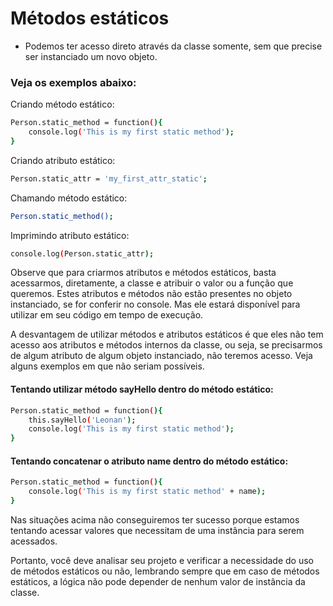 # Métodos estáticos

  - Podemos ter acesso direto através da classe somente, sem que precise ser instanciado um novo objeto.

### Veja os exemplos abaixo:

Criando método estático:
```sh
Person.static_method = function(){
    console.log('This is my first static method');
}
```

Criando atributo estático:
```sh
Person.static_attr = 'my_first_attr_static';
```

Chamando método estático:
```sh
Person.static_method();
```

Imprimindo atributo estático:
```sh
console.log(Person.static_attr);
```

Observe que para criarmos atributos e métodos estáticos, basta acessarmos, diretamente, a classe e atribuir o valor ou a função que queremos. Estes atributos e métodos não estão presentes no objeto instanciado, se for conferir no console. Mas ele estará disponível para utilizar em seu código em tempo de execução.

A desvantagem de utilizar métodos e atributos estáticos é que eles não tem acesso aos atributos e métodos internos da classe, ou seja, se precisarmos de algum atributo de algum objeto instanciado, não teremos acesso. Veja alguns exemplos em que não seriam possíveis.

#### Tentando utilizar método sayHello dentro do método estático:
```sh
Person.static_method = function(){
    this.sayHello('Leonan');
    console.log('This is my first static method');
}
```

#### Tentando concatenar o atributo name dentro do método estático:
```sh
Person.static_method = function(){
    console.log('This is my first static method' + name);
}
```

Nas situações acima não conseguiremos ter sucesso porque estamos tentando acessar valores que necessitam de uma instância para serem acessados.

Portanto, você deve analisar seu projeto e verificar a necessidade do uso de métodos estáticos ou não, lembrando sempre que em caso de métodos estáticos, a lógica não pode depender de nenhum valor de instância da classe.
